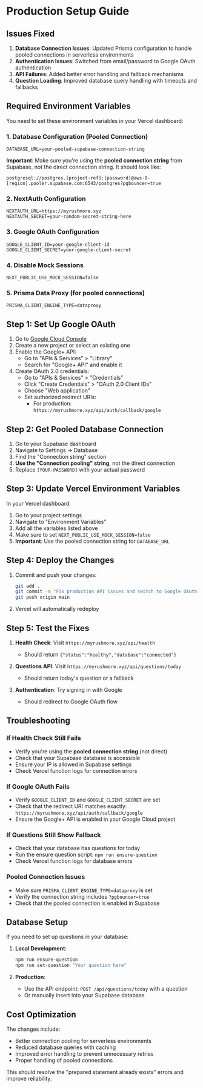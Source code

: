 # Production Setup Guide

## Issues Fixed

1. **Database Connection Issues**: Updated Prisma configuration to handle pooled connections in serverless environments
2. **Authentication Issues**: Switched from email/password to Google OAuth authentication
3. **API Failures**: Added better error handling and fallback mechanisms
4. **Question Loading**: Improved database query handling with timeouts and fallbacks

## Required Environment Variables

You need to set these environment variables in your Vercel dashboard:

### 1. Database Configuration (Pooled Connection)
```
DATABASE_URL=your-pooled-supabase-connection-string
```

**Important**: Make sure you're using the **pooled connection string** from Supabase, not the direct connection string. It should look like:
```
postgresql://postgres.[project-ref]:[password]@aws-0-[region].pooler.supabase.com:6543/postgres?pgbouncer=true
```

### 2. NextAuth Configuration
```
NEXTAUTH_URL=https://myrushmore.xyz
NEXTAUTH_SECRET=your-random-secret-string-here
```

### 3. Google OAuth Configuration
```
GOOGLE_CLIENT_ID=your-google-client-id
GOOGLE_CLIENT_SECRET=your-google-client-secret
```

### 4. Disable Mock Sessions
```
NEXT_PUBLIC_USE_MOCK_SESSION=false
```

### 5. Prisma Data Proxy (for pooled connections)
```
PRISMA_CLIENT_ENGINE_TYPE=dataproxy
```

## Step 1: Set Up Google OAuth

1. Go to [Google Cloud Console](https://console.cloud.google.com/)
2. Create a new project or select an existing one
3. Enable the Google+ API:
   - Go to "APIs & Services" > "Library"
   - Search for "Google+ API" and enable it
4. Create OAuth 2.0 credentials:
   - Go to "APIs & Services" > "Credentials"
   - Click "Create Credentials" > "OAuth 2.0 Client IDs"
   - Choose "Web application"
   - Set authorized redirect URIs:
     - For production: `https://myrushmore.xyz/api/auth/callback/google`

## Step 2: Get Pooled Database Connection

1. Go to your Supabase dashboard
2. Navigate to Settings → Database
3. Find the "Connection string" section
4. **Use the "Connection pooling" string**, not the direct connection
5. Replace `[YOUR-PASSWORD]` with your actual password

## Step 3: Update Vercel Environment Variables

In your Vercel dashboard:

1. Go to your project settings
2. Navigate to "Environment Variables"
3. Add all the variables listed above
4. Make sure to set `NEXT_PUBLIC_USE_MOCK_SESSION=false`
5. **Important**: Use the pooled connection string for `DATABASE_URL`

## Step 4: Deploy the Changes

1. Commit and push your changes:
   ```bash
   git add .
   git commit -m "Fix production API issues and switch to Google OAuth"
   git push origin main
   ```

2. Vercel will automatically redeploy

## Step 5: Test the Fixes

1. **Health Check**: Visit `https://myrushmore.xyz/api/health`
   - Should return `{"status":"healthy","database":"connected"}`

2. **Questions API**: Visit `https://myrushmore.xyz/api/questions/today`
   - Should return today's question or a fallback

3. **Authentication**: Try signing in with Google
   - Should redirect to Google OAuth flow

## Troubleshooting

### If Health Check Still Fails
- Verify you're using the **pooled connection string** (not direct)
- Check that your Supabase database is accessible
- Ensure your IP is allowed in Supabase settings
- Check Vercel function logs for connection errors

### If Google OAuth Fails
- Verify `GOOGLE_CLIENT_ID` and `GOOGLE_CLIENT_SECRET` are set
- Check that the redirect URI matches exactly: `https://myrushmore.xyz/api/auth/callback/google`
- Ensure the Google+ API is enabled in your Google Cloud project

### If Questions Still Show Fallback
- Check that your database has questions for today
- Run the ensure question script: `npm run ensure-question`
- Check Vercel function logs for database errors

### Pooled Connection Issues
- Make sure `PRISMA_CLIENT_ENGINE_TYPE=dataproxy` is set
- Verify the connection string includes `?pgbouncer=true`
- Check that the pooled connection is enabled in Supabase

## Database Setup

If you need to set up questions in your database:

1. **Local Development**:
   ```bash
   npm run ensure-question
   npm run set-question "Your question here"
   ```

2. **Production**:
   - Use the API endpoint: `POST /api/questions/today` with a question
   - Or manually insert into your Supabase database

## Cost Optimization

The changes include:
- Better connection pooling for serverless environments
- Reduced database queries with caching
- Improved error handling to prevent unnecessary retries
- Proper handling of pooled connections

This should resolve the "prepared statement already exists" errors and improve reliability. 